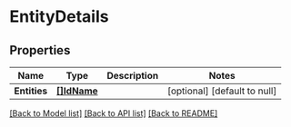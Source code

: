# EntityDetails

## Properties
Name | Type | Description | Notes
------------ | ------------- | ------------- | -------------
**Entities** | [**[]IdName**](IdName.md) |  | [optional] [default to null]

[[Back to Model list]](../README.md#documentation-for-models) [[Back to API list]](../README.md#documentation-for-api-endpoints) [[Back to README]](../README.md)

